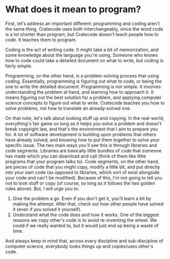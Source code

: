 # What does it mean to program?

First, let's address an important different: programming and coding aren't the same thing. Cratecode uses both interchangeably, since the word code is a lot shorter than program, but Cratecode doesn't teach people how to code. It teaches them to program.

Coding is the act of writing code. It might take a bit of memorization, and some knowledge about the language you're using. Someone who knows how to code could take a detailed document on what to write, but coding is fairly simple.

Programming, on the other hand, is a problem-solving process that using coding. Essentially, programming is figuring out what to code, or being the one to write the detailed document. Programming is not simple. It involves understanding the problem at hand, and learning how to approach it. It means figuring out the best solution for a problem, and applying computer science concepts to figure out what to write. Cratecode teaches you how to solve problems, not how to translate an already-solved one.

On that note, let's talk about looking stuff up and copying. In the real-world, everything's fair game so long as it helps you solve a problem and doesn't break copyright law, and that's the environment that I aim to prepare you for. A lot of software development is building upon problems that others have already solved, and knowing how to put them together to solve your specific issue. The two main ways you'll see this is through libraries and code segments. Libraries are basically little bundles of code that someone has made which you can download and call (think of them like little programs that your program talks to). Code segments, on the other hand, are pieces of code that you might copy, modify a little bit, and put directly into your own code (as opposed to libraries, which sort of exist alongside your code and can't be modified). Because of this, I'm not going to tell you not to look stuff or copy (of course, so long as it follows the two golden rules above). But, I will urge you to:

1. Give the problem a go. Even if you don't get it, you'll learn a bit by making the attempt. After that, check out how other people have solved it (even if you solved it yourself).
2. Understand what the code does and how it works. One of the biggest reasons we copy other's code is to avoid re-inventing the wheel. We could if we really wanted to, but it would just end up being a waste of time.

And always keep in mind that, across every discipline and sub-discipline of computer science, everybody looks things up and copies/uses other's code.